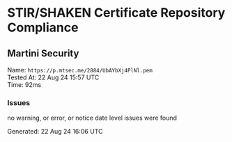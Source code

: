 # STIR/SHAKEN Certificate Repository Compliance

## Martini Security

Name: `https://p.mtsec.me/2884/UbAYbXj4PlNl.pem`\
Tested At: 22 Aug 24 15:57 UTC\
Time: 92ms

### Issues

no warning, or error, or notice date level issues were found

Generated: 22 Aug 24 16:06 UTC